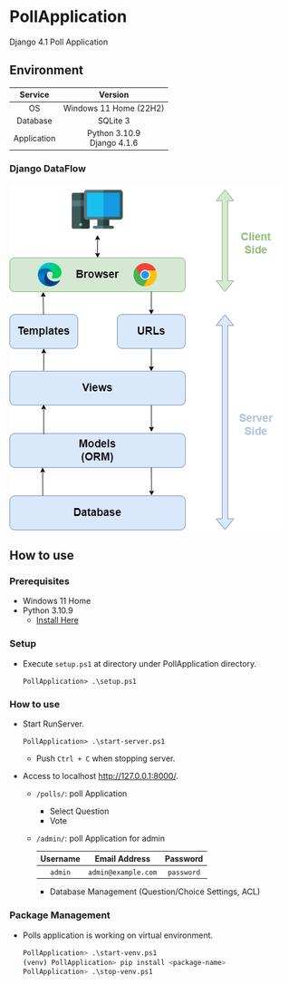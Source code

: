 # PollApplication

Django 4.1 Poll Application

## Environment

|   Service   |             Version             |
| :---------: | :-----------------------------: |
|     OS      |     Windows 11 Home (22H2)      |
|  Database   |            SQLite 3             |
| Application | Python 3.10.9 <br> Django 4.1.6 |

### Django DataFlow

![Django DataFlow](/docs/django_flow.drawio.png)

## How to use

### Prerequisites

- Windows 11 Home
- Python 3.10.9
  - [Install Here](https://www.python.org/ftp/python/3.10.9/python-3.10.9-amd64.exe)

### Setup

- Execute `setup.ps1` at directory under PollApplication directory.

  ```
  PollApplication> .\setup.ps1
  ```

### How to use

- Start RunServer.

  ```
  PollApplication> .\start-server.ps1
  ```

  - Push `Ctrl + C` when stopping server.

- Access to localhost http://127.0.0.1:8000/.

  - `/polls/`: poll Application
    - Select Question
    - Vote
  - `/admin/`: poll Application for admin

    | Username |    Email Address    |  Password  |
    | :------: | :-----------------: | :--------: |
    | `admin`  | `admin@example.com` | `password` |

    - Database Management (Question/Choice Settings, ACL)

### Package Management

- Polls application is working on virtual environment.

  ```bash
  PollApplication> .\start-venv.ps1
  (venv) PollApplication> pip install <package-name>
  PollApplication> .\stop-venv.ps1
  ```
